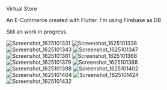 Virtual Store

An E-Commerce created with Flutter.
I'm using Firebase as DB

Still an work in progress. 

![Screenshot_1625101331](https://user-images.githubusercontent.com/69984151/124049695-72b7ee80-d9ef-11eb-8e09-f884ed586c40.png)
![Screenshot_1625101338](https://user-images.githubusercontent.com/69984151/124049697-7481b200-d9ef-11eb-99cd-9487b44cebc2.png)
![Screenshot_1625101343](https://user-images.githubusercontent.com/69984151/124049698-7481b200-d9ef-11eb-8ede-3c42ec2281a9.png)
![Screenshot_1625101347](https://user-images.githubusercontent.com/69984151/124049701-751a4880-d9ef-11eb-8a2d-8b9759e14c9c.png)
![Screenshot_1625101361](https://user-images.githubusercontent.com/69984151/124049703-751a4880-d9ef-11eb-8288-20554feb5e9c.png)
![Screenshot_1625101368](https://user-images.githubusercontent.com/69984151/124049706-75b2df00-d9ef-11eb-9a92-3de6a2b9b8e7.png)
![Screenshot_1625101379](https://user-images.githubusercontent.com/69984151/124049708-75b2df00-d9ef-11eb-9a85-de9fa7c6f941.png)
![Screenshot_1625101388](https://user-images.githubusercontent.com/69984151/124049712-777ca280-d9ef-11eb-8061-f4533b4b2295.png)
![Screenshot_1625101398](https://user-images.githubusercontent.com/69984151/124049714-78153900-d9ef-11eb-8857-9e8e4f4971ff.png)
![Screenshot_1625101402](https://user-images.githubusercontent.com/69984151/124049716-78153900-d9ef-11eb-8a19-f868a369d101.png)
![Screenshot_1625101404](https://user-images.githubusercontent.com/69984151/124049717-78153900-d9ef-11eb-84bf-4efbc6b8d079.png)
![Screenshot_1625101424](https://user-images.githubusercontent.com/69984151/124049718-78adcf80-d9ef-11eb-9e1a-faffd65b409e.png)
![Screenshot_1625101432](https://user-images.githubusercontent.com/69984151/124049720-79466600-d9ef-11eb-8716-b5e9f96c661d.png)
